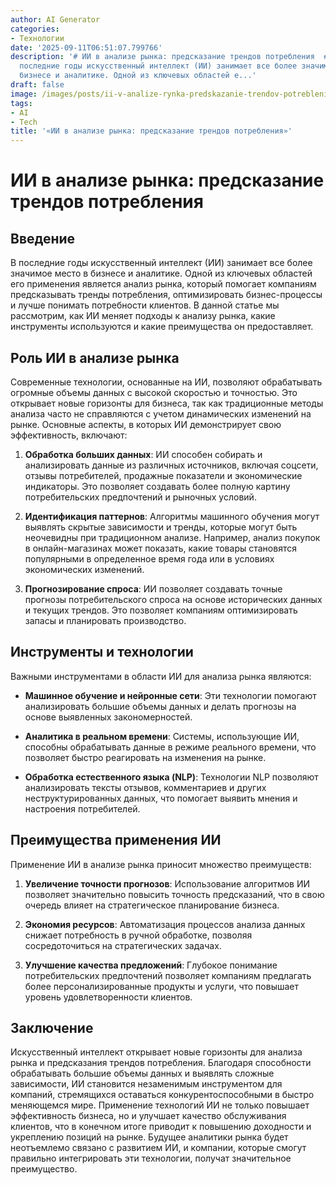 ```yaml
---
author: AI Generator
categories:
- Технологии
date: '2025-09-11T06:51:07.799766'
description: '# ИИ в анализе рынка: предсказание трендов потребления  ## Введение  В
  последние годы искусственный интеллект (ИИ) занимает все более значимое место в
  бизнесе и аналитике. Одной из ключевых областей е...'
draft: false
image: /images/posts/ii-v-analize-rynka-predskazanie-trendov-potrebleniia.jpg
tags:
- AI
- Tech
title: '«ИИ в анализе рынка: предсказание трендов потребления»'
---
```


# ИИ в анализе рынка: предсказание трендов потребления

## Введение

В последние годы искусственный интеллект (ИИ) занимает все более значимое место в бизнесе и аналитике. Одной из ключевых областей его применения является анализ рынка, который помогает компаниям предсказывать тренды потребления, оптимизировать бизнес-процессы и лучше понимать потребности клиентов. В данной статье мы рассмотрим, как ИИ меняет подходы к анализу рынка, какие инструменты используются и какие преимущества он предоставляет.

## Роль ИИ в анализе рынка

Современные технологии, основанные на ИИ, позволяют обрабатывать огромные объемы данных с высокой скоростью и точностью. Это открывает новые горизонты для бизнеса, так как традиционные методы анализа часто не справляются с учетом динамических изменений на рынке. Основные аспекты, в которых ИИ демонстрирует свою эффективность, включают:

1. **Обработка больших данных**: ИИ способен собирать и анализировать данные из различных источников, включая соцсети, отзывы потребителей, продажные показатели и экономические индикаторы. Это позволяет создавать более полную картину потребительских предпочтений и рыночных условий.

2. **Идентификация паттернов**: Алгоритмы машинного обучения могут выявлять скрытые зависимости и тренды, которые могут быть неочевидны при традиционном анализе. Например, анализ покупок в онлайн-магазинах может показать, какие товары становятся популярными в определенное время года или в условиях экономических изменений.

3. **Прогнозирование спроса**: ИИ позволяет создавать точные прогнозы потребительского спроса на основе исторических данных и текущих трендов. Это позволяет компаниям оптимизировать запасы и планировать производство.

## Инструменты и технологии

Важными инструментами в области ИИ для анализа рынка являются:

- **Машинное обучение и нейронные сети**: Эти технологии помогают анализировать большие объемы данных и делать прогнозы на основе выявленных закономерностей.

- **Аналитика в реальном времени**: Системы, использующие ИИ, способны обрабатывать данные в режиме реального времени, что позволяет быстро реагировать на изменения на рынке.

- **Обработка естественного языка (NLP)**: Технологии NLP позволяют анализировать тексты отзывов, комментариев и других неструктурированных данных, что помогает выявить мнения и настроения потребителей.

## Преимущества применения ИИ

Применение ИИ в анализе рынка приносит множество преимуществ:

1. **Увеличение точности прогнозов**: Использование алгоритмов ИИ позволяет значительно повысить точность предсказаний, что в свою очередь влияет на стратегическое планирование бизнеса.

2. **Экономия ресурсов**: Автоматизация процессов анализа данных снижает потребность в ручной обработке, позволяя сосредоточиться на стратегических задачах.

3. **Улучшение качества предложений**: Глубокое понимание потребительских предпочтений позволяет компаниям предлагать более персонализированные продукты и услуги, что повышает уровень удовлетворенности клиентов.

## Заключение

Искусственный интеллект открывает новые горизонты для анализа рынка и предсказания трендов потребления. Благодаря способности обрабатывать большие объемы данных и выявлять сложные зависимости, ИИ становится незаменимым инструментом для компаний, стремящихся оставаться конкурентоспособными в быстро меняющемся мире. Применение технологий ИИ не только повышает эффективность бизнеса, но и улучшает качество обслуживания клиентов, что в конечном итоге приводит к повышению доходности и укреплению позиций на рынке. Будущее аналитики рынка будет неотъемлемо связано с развитием ИИ, и компании, которые смогут правильно интегрировать эти технологии, получат значительное преимущество.
